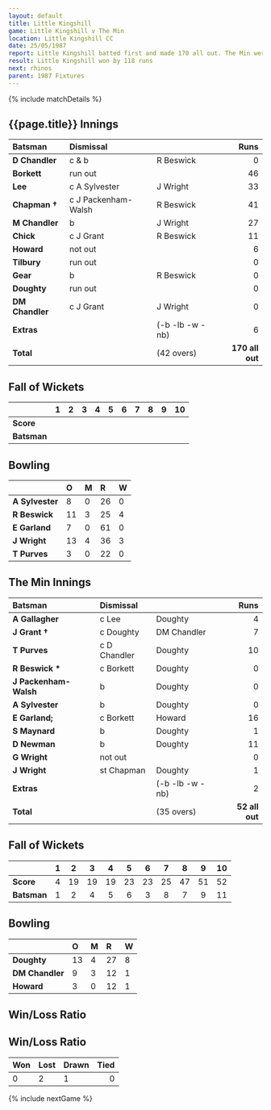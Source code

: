 ```yaml
---
layout: default
title: Little Kingshill
game: Little Kingshill v The Min
location: Little Kingshill CC
date: 25/05/1987
report: Little Kingshill batted first and made 170 all out. The Min were bowled out for 52
result: Little Kingshill won by 118 runs
next: rhinos
parent: 1987 Fixtures
---
```


{% include matchDetails %}

## {{page.title}} Innings

| Batsman | Dismissal |  | Runs |
|:---|:---|---|---:|
| **D Chandler** | c & b | R Beswick | 0 |
| **Borkett** | run out |  | 46 |
| **Lee** | c A Sylvester | J Wright | 33 |
| **Chapman &#8224;** | c J Packenham-Walsh | R Beswick | 41 |
| **M Chandler** | b | J Wright | 27 |
| **Chick** | c J Grant | R Beswick | 11 |
| **Howard** | not out |  | 6 |
| **Tilbury** | run out |  | 0 |
| **Gear** | b | R Beswick | 0 |
| **Doughty** | run out |  | 0 |
| **DM Chandler** | c J Grant | J Wright | 0 |
| **Extras** | | (-b -lb -w -nb) | 6 |
| **Total** | | (42 overs) | **170 all out** |

## Fall of Wickets

| | 1 | 2 | 3 | 4 | 5 | 6 | 7 | 8 | 9 | 10 |
|---|:---:|:---:|:---:|:---:|:---:|:---:|:---:|:---:|:---:|:---:|
| **Score** |  |  |  |  |  |  |  |  |  |  |
| **Batsman** |  |  |  |  |  |  |  |  |  |  |

## Bowling

| | O | M | R | W |
|---|:---|:---|:---|:---|
| **A Sylvester** | 8 | 0 | 26 | 0 |
| **R Beswick** | 11 | 3 | 25 | 4 |
| **E Garland** | 7 | 0 | 61 | 0 |
| **J Wright** | 13 | 4 | 36 | 3 |
| **T Purves** | 3 | 0 | 22 | 0 |

## The Min Innings

| Batsman | Dismissal |  | Runs |
|:---|:---|---|---:|
| **A Gallagher** | c Lee | Doughty | 4 |
| **J Grant &#8224;** | c Doughty | DM Chandler | 7 |
| **T Purves** | c D Chandler | Doughty | 10 |
| **R Beswick &#42;** | c Borkett | Doughty | 0 |
| **J Packenham-Walsh** | b  | Doughty | 0 |
| **A Sylvester** | b | Doughty | 0 |
| **E Garland;** | c Borkett | Howard | 16 |
| **S Maynard** | b | Doughty | 1 |
| **D Newman** | b | Doughty | 11 |
| **G Wright** | not out |  | 0 |
| **J Wright** | st Chapman | Doughty | 1 |
| **Extras** | | (-b -lb -w -nb) | 2 |
| **Total** | | (35 overs) | **52 all out** |

## Fall of Wickets

| | 1 | 2 | 3 | 4 | 5 | 6 | 7 | 8 | 9 | 10 |
|---|:---:|:---:|:---:|:---:|:---:|:---:|:---:|:---:|:---:|:---:|
| **Score** | 4 | 19 | 19 | 19 | 23 | 23 | 25 | 47 | 51 | 52 |
| **Batsman** | 1 | 2 | 4 | 5 | 6 | 3 | 8 | 7 | 9 | 11 |

## Bowling

| | O | M | R | W |
|---|:---|:---|:---|:---|
| **Doughty** | 13 | 4 | 27 | 8 |
| **DM Chandler** | 9 | 3 | 12 | 1 |
| **Howard** | 3 | 0 | 12 | 1 |

## Win/Loss Ratio

## Win/Loss Ratio

| Won | Lost | Drawn | Tied |
|:---|:---|:---|---:|
| 0 | 2 | 1 | 0 |

{% include nextGame %}